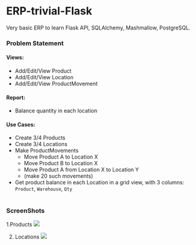 
# ERP-trivial-Flask
Very basic ERP to learn Flask API, SQLAlchemy, Mashmallow, PostgreSQL.

### Problem Statement

#### Views:

-   Add/Edit/View Product
-   Add/Edit/View Location
-   Add/Edit/View ProductMovement

#### Report:

-   Balance quantity in each location

#### Use Cases:

-   Create 3/4 Products
-   Create 3/4 Locations
-   Make ProductMovements
    -   Move Product A to Location X
    -   Move Product B to Location X
    -   Move Product A from Location X to Location Y
    -   (make 20 such movements)
-   Get product balance in each Location in a grid view, with 3 columns: `Product`, `Warehouse`, `Qty`


#
### ScreenShots
1.Products
**![](https://lh4.googleusercontent.com/xberoj-b_E6B9DkxKXyHP_hSLMTFLfVNzDmr7kX7gXhmrJ7nuiPQE_aEXsWa4mDZpiz49XpQj_KFGMU7Iu2py4wmidPSfbsqAkEwwsZ1Xr-sIWK6fXWjGxCgtiTawojnG9fJCbLu)**

2. Locations
**![](https://lh6.googleusercontent.com/rhc-86vwDoENVCwUN37a1t6U_8zSLspnSpVLkb3GBYf37NwN4KRAfhCM_JuIo__zP5_XtzIB-E6MT3eCkIwKCbOB66M0nMGeaT7eZWRWI2xJ5hcvWFZQl2_PZHIqDoJ7XXAS5Wpx)**
